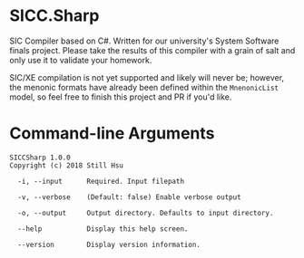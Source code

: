 # SICC.Sharp

SIC Compiler based on C#. Written for our university's System Software finals project.
Please take the results of this compiler with a grain of salt and only use it to validate your homework.

SIC/XE compilation is not yet supported and likely will never be; however, the menonic formats have already been defined within the `MnenonicList` model, so feel free to finish this project and PR if you'd like.

# Command-line Arguments

```
SICCSharp 1.0.0
Copyright (c) 2018 Still Hsu

  -i, --input      Required. Input filepath

  -v, --verbose    (Default: false) Enable verbose output

  -o, --output     Output directory. Defaults to input directory.

  --help           Display this help screen.

  --version        Display version information.
```
